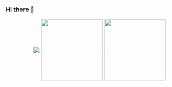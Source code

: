 ### Hi there 👋

<!--
**Egoushka/Egoushka** is a ✨ _special_ ✨ repository because its `README.md` (this file) appears on your GitHub profile.

Here are some ideas to get you started:

- 🔭 I’m currently working on ...
- 🌱 I’m currently learning ...
- 👯 I’m looking to collaborate on ...
- 🤔 I’m looking for help with ...
- 💬 Ask me about ...
- 📫 How to reach me: ...
- 😄 Pronouns: ...
- ⚡ Fun fact: ...
-->

<p align="center">
  <a href="https://github.com/Egoushka?tab=repositories">
    <img
      align="center"
      src="https://github-readme-stats.vercel.app/api/top-langs/?username=Egoushka&layout=compact&theme=tokyonight&hide_border=true"
    />
  </a>
  <a href="https://github.com/Egoushka?tab=repositories">
    <img
      align="center"
      height="165"
      src="https://github-readme-stats.vercel.app/api?username=Egoushka&count_private=true&show_icons=true&custom_title=Github%20Status&hide=issues&theme=tokyonight&hide_border=true"
    />
  </a>
  <a href="https://github.com/Egoushka?tab=repositories">
    <img
      align="center"
      height="165"
      src="https://github-readme-stats.vercel.app/api/wakatime?username=Egoushka"
    />
  </a>
</p>

